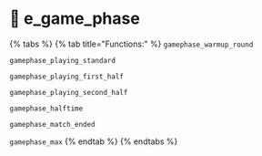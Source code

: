 # 🤡 e\_game\_phase

{% tabs %}
{% tab title="Functions:" %}
`gamephase_warmup_round`

`gamephase_playing_standard`

`gamephase_playing_first_half`

`gamephase_playing_second_half`

`gamephase_halftime`

`gamephase_match_ended`

`gamephase_max`
{% endtab %}
{% endtabs %}
